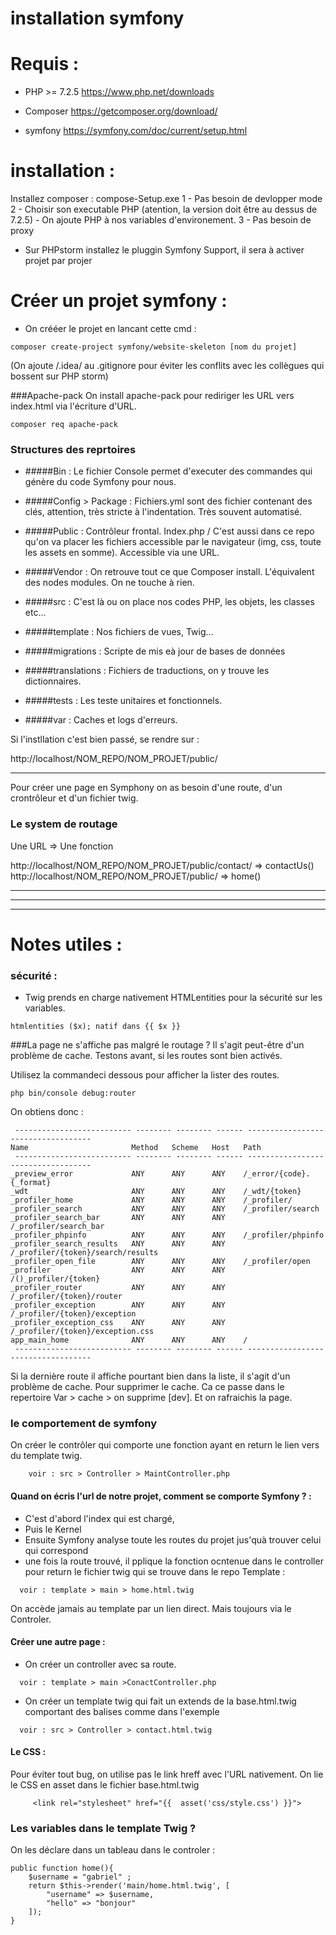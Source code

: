 # installation symfony


# Requis : 

- PHP >= 7.2.5
  https://www.php.net/downloads
- Composer 
  https://getcomposer.org/download/
  
- symfony 
  https://symfony.com/doc/current/setup.html
  
# installation : 

  Installez composer :
    compose-Setup.exe 
    1 - Pas besoin de devlopper mode
    2 - Choisir son executable PHP (atention, la version doit être au dessus de 7.2.5)
        - On ajoute PHP à nos variables d'environement.
    3 - Pas besoin de proxy
    

- Sur PHPstorm installez le pluggin Symfony Support, il sera à activer projet par projer

# Créer un projet symfony :
 - On crééer le projet en lancant cette cmd :

```shell
composer create-project symfony/website-skeleton [nom du projet] 
```

(On ajoute /.idea/ au .gitignore pour éviter les conflits avec les collègues qui bossent sur PHP storm)

###Apache-pack
On install apache-pack pour rediriger les URL vers index.html via l'écriture d'URL.

```shell
composer req apache-pack 
```

### Structures des reprtoires

- #####Bin : 
  Le fichier Console permet d'executer des commandes qui génère du code Symfony pour nous. 
  
- #####Config > Package : 
  Fichiers.yml sont des fichier contenant des clés, attention, très stricte à l'indentation. Très souvent automatisé.
  
- #####Public : 
  Contrôleur frontal. Index.php / C'est aussi dans ce repo qu'on va placer les fichiers accessible par le navigateur (img, css, toute les assets en somme). Accessible via une URL.

- #####Vendor : 
  On retrouve tout ce que Composer install. L'équivalent des nodes modules. On ne touche à rien. 
  
- #####src : 
  C'est là ou on place nos codes PHP, les objets, les classes etc...
  
- #####template : 
  Nos fichiers de vues, Twig...
  
- #####migrations :
  Scripte de mis eà jour de bases de données 
  
- #####translations : 
  Fichiers de traductions, on y trouve les dictionnaires. 
  
- #####tests : 
  Les teste unitaires et fonctionnels. 
  
- #####var : 
  Caches et logs d'erreurs.


Si l'instllation c'est bien passé, se rendre sur :

http://localhost/NOM_REPO/NOM_PROJET/public/



--------------

Pour créer une page en Symphony on as besoin d'une route, d'un crontrôleur et d'un fichier twig.
### Le system de routage 
 Une URL => Une fonction

http://localhost/NOM_REPO/NOM_PROJET/public/contact/   => contactUs()
http://localhost/NOM_REPO/NOM_PROJET/public/           => home()

----------------------------
----------------------------
----------------------------

# Notes utiles :

### sécurité :
- Twig prends en charge nativement HTMLentities pour la sécurité sur les variables. 
```shell
htmlentities ($x); natif dans {{ $x }}
```

###La page ne s'affiche pas malgré le routage ?
Il s'agit peut-être d'un problème de cache. Testons avant, si les routes sont bien activés. 

Utilisez la commandeci dessous pour afficher la lister des routes.
```shell
php bin/console debug:router
```
On obtiens donc : 
```shell
 -------------------------- -------- -------- ------ -----------------------------------
Name                       Method   Scheme   Host   Path
 -------------------------- -------- -------- ------ -----------------------------------
_preview_error             ANY      ANY      ANY    /_error/{code}.{_format}
_wdt                       ANY      ANY      ANY    /_wdt/{token}
_profiler_home             ANY      ANY      ANY    /_profiler/
_profiler_search           ANY      ANY      ANY    /_profiler/search
_profiler_search_bar       ANY      ANY      ANY    /_profiler/search_bar
_profiler_phpinfo          ANY      ANY      ANY    /_profiler/phpinfo
_profiler_search_results   ANY      ANY      ANY    /_profiler/{token}/search/results
_profiler_open_file        ANY      ANY      ANY    /_profiler/open
_profiler                  ANY      ANY      ANY    /()_profiler/{token}
_profiler_router           ANY      ANY      ANY    /_profiler/{token}/router
_profiler_exception        ANY      ANY      ANY    /_profiler/{token}/exception
_profiler_exception_css    ANY      ANY      ANY    /_profiler/{token}/exception.css
app_main_home              ANY      ANY      ANY    /
 -------------------------- -------- -------- ------ -----------------------------------
```

Si la dernière route il affiche pourtant bien dans la liste, il s'agit d'un problème de cache. 
Pour supprimer le cache. Ca ce passe dans le repertoire Var > cache > on supprime [dev].
Et on rafraichis la page. 


### le comportement de symfony
On créer le contrôler qui comporte une fonction ayant en return le lien vers du template twig.
```shell
    voir : src > Controller > MaintController.php
````
#### Quand on écris l'url de notre projet, comment se comporte Symfony ? : 
- C'est d'abord l'index qui est chargé,
- Puis le Kernel
- Ensuite Symfony analyse toute les routes du projet jus'quà trouver celui qui correspond
- une fois la route trouvé, il pplique la fonction ocntenue dans le controller pour return le fichier twig qui se trouve dans le repo Template :
```shell
  voir : template > main > home.html.twig
 ````
  On accède jamais au template par un lien direct. Mais toujours via le Controler. 

#### Créer une autre page :
- On créer un controller avec sa route.
```shell
  voir : template > main >ConactController.php
 ````
- On créer un template twig qui fait un extends de la base.html.twig comportant des balises comme dans l'exemple
```shell
  voir : src > Controller > contact.html.twig
 ````

#### Le CSS : 
Pour éviter tout bug, on utilise pas le link hreff avec l'URL nativement. 
On lie le CSS en asset dans le fichier base.html.twig

```shell
     <link rel="stylesheet" href="{{  asset('css/style.css') }}">
 ````

### Les variables dans le template Twig ? 
 On les déclare dans un tableau dans le controler : 
```shell
public function home(){
    $username = "gabriel" ;
    return $this->render('main/home.html.twig', [ 
        "username" => $username,
        "hello" => "bonjour"
    ]);
}
 ````